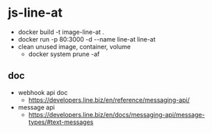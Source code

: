 # js-line-at

- docker build -t image-line-at .
- docker run -p 80:3000 -d --name line-at line-at
- clean unused image, container, volume
  - docker system prune -af

## doc

- webhook api doc
  - https://developers.line.biz/en/reference/messaging-api/
- message api
  - https://developers.line.biz/en/docs/messaging-api/message-types/#text-messages